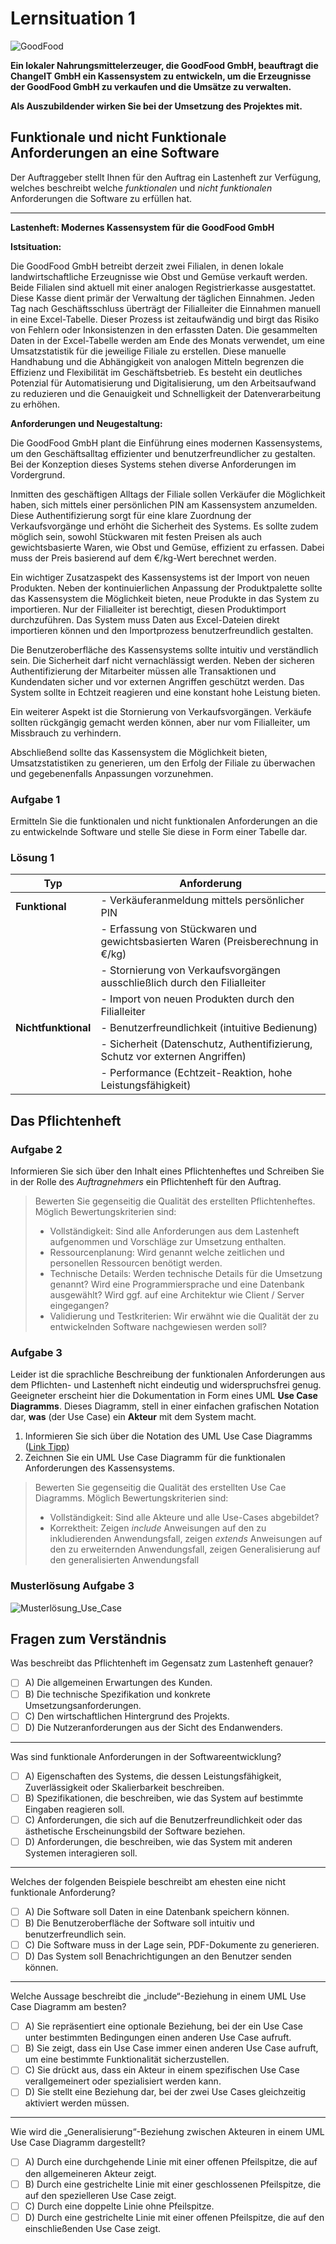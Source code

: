 # Lernsituation 1

![GoodFood](images/goodfoodbanner.jpg)

 **Ein lokaler Nahrungsmittelerzeuger, die GoodFood GmbH, beauftragt die ChangeIT GmbH ein Kassensystem zu entwickeln, um die Erzeugnisse der GoodFood GmbH zu verkaufen und die Umsätze zu verwalten.**
 
 **Als Auszubildender wirken Sie bei der Umsetzung des Projektes mit.**

## Funktionale und nicht Funktionale Anforderungen an eine Software

<!--ls1aufgabe1-->

Der Auftraggeber stellt Ihnen für den Auftrag ein Lastenheft zur Verfügung, welches beschreibt welche _funktionalen_ und _nicht funktionalen_ Anforderungen die Software zu erfüllen hat.

---

<!--lastenheft-->


**Lastenheft: Modernes Kassensystem für die GoodFood GmbH**

**Istsituation:**

Die GoodFood GmbH betreibt derzeit zwei Filialen, in denen lokale landwirtschaftliche Erzeugnisse wie Obst und Gemüse verkauft werden. Beide Filialen sind aktuell mit einer analogen Registrierkasse ausgestattet. Diese Kasse dient primär der Verwaltung der täglichen Einnahmen. Jeden Tag nach Geschäftsschluss überträgt der Filialleiter die Einnahmen manuell in eine Excel-Tabelle. Dieser Prozess ist zeitaufwändig und birgt das Risiko von Fehlern oder Inkonsistenzen in den erfassten Daten. Die gesammelten Daten in der Excel-Tabelle werden am Ende des Monats verwendet, um eine Umsatzstatistik für die jeweilige Filiale zu erstellen. Diese manuelle Handhabung und die Abhängigkeit von analogen Mitteln begrenzen die Effizienz und Flexibilität im Geschäftsbetrieb. Es besteht ein deutliches Potenzial für Automatisierung und Digitalisierung, um den Arbeitsaufwand zu reduzieren und die Genauigkeit und Schnelligkeit der Datenverarbeitung zu erhöhen.

**Anforderungen und Neugestaltung:**

Die GoodFood GmbH plant die Einführung eines modernen Kassensystems, um den Geschäftsalltag effizienter und benutzerfreundlicher zu gestalten. Bei der Konzeption dieses Systems stehen diverse Anforderungen im Vordergrund.

Inmitten des geschäftigen Alltags der Filiale sollen Verkäufer die Möglichkeit haben, sich mittels einer persönlichen PIN am Kassensystem anzumelden. Diese Authentifizierung sorgt für eine klare Zuordnung der Verkaufsvorgänge und erhöht die Sicherheit des Systems. Es sollte zudem möglich sein, sowohl Stückwaren mit festen Preisen als auch gewichtsbasierte Waren, wie Obst und Gemüse, effizient zu erfassen. Dabei muss der Preis basierend auf dem €/kg-Wert berechnet werden.

Ein wichtiger Zusatzaspekt des Kassensystems ist der Import von neuen Produkten. Neben der kontinuierlichen Anpassung der Produktpalette sollte das Kassensystem die Möglichkeit bieten, neue Produkte in das System zu importieren. Nur der Filialleiter ist berechtigt, diesen Produktimport durchzuführen. Das System muss Daten aus Excel-Dateien direkt importieren können und den Importprozess benutzerfreundlich gestalten.

Die Benutzeroberfläche des Kassensystems sollte intuitiv und verständlich sein. Die Sicherheit darf nicht vernachlässigt werden. Neben der sicheren Authentifizierung der Mitarbeiter müssen alle Transaktionen und Kundendaten sicher und vor externen Angriffen geschützt werden. Das System sollte in Echtzeit reagieren und eine konstant hohe Leistung bieten.

Ein weiterer Aspekt ist die Stornierung von Verkaufsvorgängen. Verkäufe sollten rückgängig gemacht werden können, aber nur vom Filialleiter, um Missbrauch zu verhindern.

Abschließend sollte das Kassensystem die Möglichkeit bieten, Umsatzstatistiken zu generieren, um den Erfolg der Filiale zu überwachen und gegebenenfalls Anpassungen vorzunehmen.

<!--lastenheft-->


### Aufgabe 1

Ermitteln Sie die funktionalen und nicht funktionalen Anforderungen an die zu entwickelnde Software und stelle Sie diese in Form einer Tabelle dar.

<!--ls1aufgabe1-->
<!--ls1lsg1-->

### Lösung 1

| Typ              | Anforderung                                                                |
|------------------|----------------------------------------------------------------------------|
| **Funktional**   | - Verkäuferanmeldung mittels persönlicher PIN                               |
|                  | - Erfassung von Stückwaren und gewichtsbasierten Waren (Preisberechnung in €/kg)|
|                  | - Stornierung von Verkaufsvorgängen ausschließlich durch den Filialleiter  |
|                  | - Import von neuen Produkten durch den Filialleiter  |
| **Nichtfunktional** | - Benutzerfreundlichkeit (intuitive Bedienung)                            |
|                  | - Sicherheit (Datenschutz, Authentifizierung, Schutz vor externen Angriffen)|
|                  | - Performance (Echtzeit-Reaktion, hohe Leistungsfähigkeit)                  |

<!--ls1lsg1-->
<!--ls1aufgabe2-->

## Das Pflichtenheft

### Aufgabe 2

Informieren Sie sich über den Inhalt eines Pflichtenheftes und Schreiben Sie in der Rolle des _Auftragnehmers_ ein Pflichtenheft für den Auftrag.

<!--ls1aufgabe2-->

> Bewerten Sie gegenseitig die Qualität des erstellten Pflichtenheftes. Möglich Bewertungskriterien sind:
>
> - Vollständigkeit: Sind alle Anforderungen aus dem Lastenheft aufgenommen und Vorschläge zur Umsetzung enthalten.
> - Ressourcenplanung: Wird genannt welche zeitlichen und personellen Ressourcen benötigt werden.
> - Technische Details: Werden technische Details für die Umsetzung genannt? Wird eine Programmiersprache und eine Datenbank ausgewählt? Wird ggf. auf eine Architektur wie Client / Server eingegangen?
> - Validierung und Testkriterien: Wir erwähnt wie die Qualität der zu entwickelnden Software nachgewiesen werden soll?

<!--ls1aufgabe3-->
### Aufgabe 3

Leider ist die sprachliche Beschreibung der funktionalen Anforderungen aus dem Pflichten- und Lastenheft nicht eindeutig und widerspruchsfrei genug. Geeigneter erscheint hier die Dokumentation in Form eines UML **Use Case Diagramms**. Dieses Diagramm, stell in einer einfachen grafischen Notation dar, **was** (der Use Case) ein **Akteur** mit dem System macht.

1. Informieren Sie sich über die Notation des UML Use Case Diagramms ([Link Tipp](https://www.sparxsystems.de/ressourcen/literatur/leseprobe-zu-projektabwicklung-mit-uml-und-enterprise-architect/anwendungsfalldiagramm-use-case-diagram))
2. Zeichnen Sie ein UML Use Case Diagramm für die funktionalen Anforderungen des Kassensystems.

<!--ls1aufgabe3-->

> Bewerten Sie gegenseitig die Qualität des erstellten Use Cae Diagramms. Möglich Bewertungskriterien sind:
>
> - Vollständigkeit: Sind alle Akteure und alle Use-Cases abgebildet?
> - Korrektheit: Zeigen *include* Anweisungen auf den zu inkludierenden Anwendungsfall, zeigen *extends* Anweisungen auf den zu erweiternden Anwendungsfall, zeigen Generalisierung auf den generalisierten Anwendungsfall

### Musterlösung Aufgabe 3

![Musterlösung_Use_Case](images/usercase.png)

## Fragen zum Verständnis

Was beschreibt das Pflichtenheft im Gegensatz zum Lastenheft genauer?

- [ ] A) Die allgemeinen Erwartungen des Kunden.
- [ ] B) Die technische Spezifikation und konkrete Umsetzungsanforderungen.
- [ ] C) Den wirtschaftlichen Hintergrund des Projekts.
- [ ] D) Die Nutzeranforderungen aus der Sicht des Endanwenders.

---

Was sind funktionale Anforderungen in der Softwareentwicklung?

- [ ] A) Eigenschaften des Systems, die dessen Leistungsfähigkeit, Zuverlässigkeit oder Skalierbarkeit beschreiben.
- [ ] B) Spezifikationen, die beschreiben, wie das System auf bestimmte Eingaben reagieren soll.
- [ ] C) Anforderungen, die sich auf die Benutzerfreundlichkeit oder das ästhetische Erscheinungsbild der Software beziehen.
- [ ] D) Anforderungen, die beschreiben, wie das System mit anderen Systemen interagieren soll.

---

Welches der folgenden Beispiele beschreibt am ehesten eine nicht funktionale Anforderung?

- [ ] A) Die Software soll Daten in eine Datenbank speichern können.
- [ ] B) Die Benutzeroberfläche der Software soll intuitiv und benutzerfreundlich sein.
- [ ] C) Die Software muss in der Lage sein, PDF-Dokumente zu generieren.
- [ ] D) Das System soll Benachrichtigungen an den Benutzer senden können.

---

Welche Aussage beschreibt die „include“-Beziehung in einem UML Use Case Diagramm am besten?

- [ ] A) Sie repräsentiert eine optionale Beziehung, bei der ein Use Case unter bestimmten Bedingungen einen anderen Use Case aufruft.
- [ ] B) Sie zeigt, dass ein Use Case immer einen anderen Use Case aufruft, um eine bestimmte Funktionalität sicherzustellen.
- [ ] C) Sie drückt aus, dass ein Akteur in einem spezifischen Use Case verallgemeinert oder spezialisiert werden kann.
- [ ] D) Sie stellt eine Beziehung dar, bei der zwei Use Cases gleichzeitig aktiviert werden müssen.

---

Wie wird die „Generalisierung“-Beziehung zwischen Akteuren in einem UML Use Case Diagramm dargestellt?

- [ ] A) Durch eine durchgehende Linie mit einer offenen Pfeilspitze, die auf den allgemeineren Akteur zeigt.
- [ ] B) Durch eine gestrichelte Linie mit einer geschlossenen Pfeilspitze, die auf den spezielleren Use Case zeigt.
- [ ] C) Durch eine doppelte Linie ohne Pfeilspitze.
- [ ] D) Durch eine gestrichelte Linie mit einer offenen Pfeilspitze, die auf den einschließenden Use Case zeigt.
